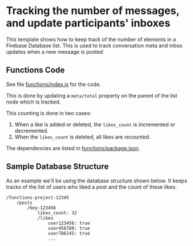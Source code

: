# Tracking the number of messages, and update participants' inboxes

This template shows how to keep track of the number of elements in a Firebase Database list.
This is used to track conversation meta and inbox updates when a new message is posted

## Functions Code

See file [functions/index.js](functions/index.js) for the code.

This is done by updating a `meta/total` property on the parent of the list node which is tracked.

This counting is done in two cases:

1. When a like is added or deleted, the `likes_count` is incremented or decremented.
2. When the `likes_count` is deleted, all likes are recounted.

The dependencies are listed in [functions/package.json](functions/package.json).

## Sample Database Structure

As an example we'll be using the database structure shown below. It keeps tracks of the list of users who liked a post and the count of these likes:

```
/functions-project-12345
    /posts
        /key-123456
            likes_count: 32
            /likes 
                user123456: true
                user456789: true
                user786245: true
                ...
```
